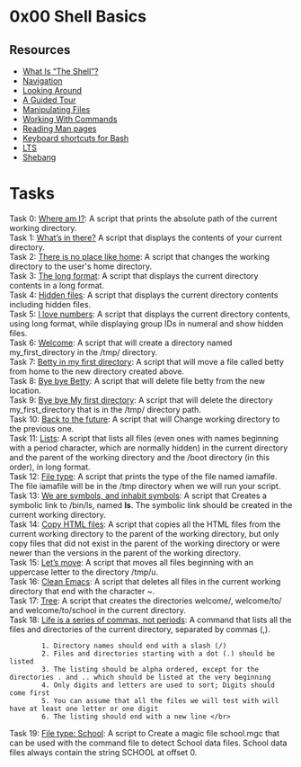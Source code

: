 # 0x00 Shell Basics</br>
## Resources</br>
+ [What Is “The Shell”?](http://linuxcommand.org/lc3_lts0010.php)
+ [Navigation](http://linuxcommand.org/lc3_lts0020.php)
+ [Looking Around](http://linuxcommand.org/lc3_lts0030.php)
+ [A Guided Tour](http://linuxcommand.org/lc3_lts0040.php)
+ [Manipulating Files](http://linuxcommand.org/lc3_lts0050.php)
+ [Working With Commands](http://linuxcommand.org/lc3_lts0060.php)
+ [Reading Man pages](http://linuxcommand.org/lc3_man_pages/man1.html)
+ [Keyboard shortcuts for Bash](https://www.howtogeek.com/181/keyboard-shortcuts-for-bash-command-shell-for-ubuntu-debian-suse-redhat-linux-etc/)
+ [LTS](https://wiki.ubuntu.com/LTS)
+ [Shebang](https://en.wikipedia.org/wiki/Shebang_%28Unix%29)
# Tasks </b>
Task 0: [Where am I?](https://github.com/Hiluhree/alx-system_engineering-devops/blob/master/0x00-shell_basics/0-current_working_directory): A script that prints the absolute path of the current working directory.</br>
Task 1: [What’s in there?](https://github.com/Hiluhree/alx-system_engineering-devops/blob/master/0x00-shell_basics/1-listit) A script that displays the contents of your current directory. </br>
Task 2: [There is no place like home](https://github.com/Hiluhree/alx-system_engineering-devops/blob/master/0x00-shell_basics/2-bring_me_home): A script that changes the working directory to the user's home directory.</br>
Task 3: [The long format](https://github.com/Hiluhree/alx-system_engineering-devops/blob/master/0x00-shell_basics/3-listfiles): A script that displays the current directory contents in a long format.</br>
Task 4: [Hidden files](https://github.com/Hiluhree/alx-system_engineering-devops/blob/master/0x00-shell_basics/4-listmorefiles): A script that displays the current directory contents including hidden files.</br>
Task 5: [I love numbers](https://github.com/Hiluhree/alx-system_engineering-devops/blob/master/0x00-shell_basics/5-listfilesdigitonly): A script that displays the current directory contents, using long format, while displaying group IDs in numeral and show hidden files.</br>
Task 6: [Welcome](https://github.com/Hiluhree/alx-system_engineering-devops/blob/master/0x00-shell_basics/6-firstdirectory): A script that will create a directory named my_first_directory in the /tmp/ directory.</br>
Task 7: [Betty in my first directory](https://github.com/Hiluhree/alx-system_engineering-devops/blob/master/0x00-shell_basics/7-movethatfile): A script that will move a file called betty from home to the new directory created above.</br>
Task 8: [Bye bye Betty](https://github.com/Hiluhree/alx-system_engineering-devops/blob/master/0x00-shell_basics/8-firstdelete): A script that will delete file betty from the new location.</br>
Task 9: [Bye bye My first directory](https://github.com/Hiluhree/alx-system_engineering-devops/blob/master/0x00-shell_basics/9-firstdirdeletion): A script that will delete the directory my_first_directory that is in the /tmp/ directory path.</br>
Task 10: [Back to the future](https://github.com/Hiluhree/alx-system_engineering-devops/blob/master/0x00-shell_basics/10-back): A script that will Change working directory to the previous one.</br>
Task 11: [Lists](https://github.com/Hiluhree/alx-system_engineering-devops/blob/master/0x00-shell_basics/11-lists): A script that lists all files (even ones with names beginning with a period character, which are normally hidden) in the current directory and the parent of the working directory and the /boot directory (in this order), in long format.</br>
Task 12: [File type](https://github.com/Hiluhree/alx-system_engineering-devops/blob/master/0x00-shell_basics/12-file_type): A script that prints the type of the file named iamafile. The file iamafile will be in the /tmp directory when we will run your script.</br>
Task 13: [We are symbols, and inhabit symbols](https://github.com/Hiluhree/alx-system_engineering-devops/blob/master/0x00-shell_basics/13-symbolic_link): A script that Creates a symbolic link to /bin/ls, named __ls__. The symbolic link should be created in the current working directory.</br>
Task 14: [Copy HTML files](https://github.com/Hiluhree/alx-system_engineering-devops/blob/master/0x00-shell_basics/14-copy_html): A script that copies all the HTML files from the current working directory to the parent of the working directory, but only copy files that did not exist in the parent of the working directory or were newer than the versions in the parent of the working directory.</br>
Task 15: [Let’s move](https://github.com/Hiluhree/alx-system_engineering-devops/blob/master/0x00-shell_basics/100-lets_move): A script that moves all files beginning with an uppercase letter to the directory /tmp/u.</br>
Task 16: [Clean Emacs](https://github.com/Hiluhree/alx-system_engineering-devops/blob/master/0x00-shell_basics/101-clean_emacs): A script that deletes all files in the current working directory that end with the character ~.</br>
Task 17: [Tree](https://github.com/Hiluhree/alx-system_engineering-devops/blob/master/0x00-shell_basics/102-tree): A script that creates the directories welcome/, welcome/to/ and welcome/to/school in the current directory.</br>
Task 18: [Life is a series of commas, not periods](https://github.com/Hiluhree/alx-system_engineering-devops/blob/master/0x00-shell_basics/103-commas): A command that lists all the files and directories of the current directory, separated by commas (,).

            1. Directory names should end with a slash (/)
            2. Files and directories starting with a dot (.) should be listed
            3. The listing should be alpha ordered, except for the directories . and .. which should be listed at the very beginning
            4. Only digits and letters are used to sort; Digits should come first
            5. You can assume that all the files we will test with will have at least one letter or one digit
            6. The listing should end with a new line </br>
Task 19: [File type: School](https://github.com/Hiluhree/alx-system_engineering-devops/blob/master/0x00-shell_basics/school): A script to Create a magic file school.mgc that can be used with the command file to detect School data files. School data files always contain the string SCHOOL at offset 0.</br>
